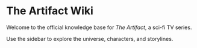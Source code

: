# The Artifact Wiki
Welcome to the official knowledge base for *The Artifact*, a sci-fi TV series.

Use the sidebar to explore the universe, characters, and storylines.